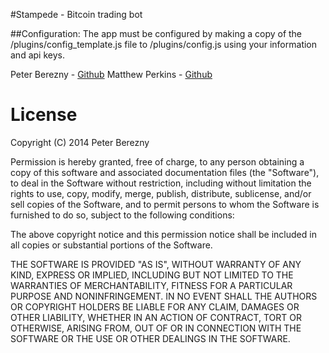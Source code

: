 #Stampede - Bitcoin trading bot

##Configuration:
The app must be configured by making a copy of the /plugins/config_template.js file to /plugins/config.js using your information and api keys.

Peter Berezny - [Github](https://github.com/pejrak)
Matthew Perkins - [Github](https://github.com/mattarse)


License
===
Copyright (C) 2014 Peter Berezny


Permission is hereby granted, free of charge, to any person obtaining a copy of this software and associated documentation files (the "Software"), to deal in the Software without restriction, including without limitation the rights to use, copy, modify, merge, publish, distribute, sublicense, and/or sell copies of the Software, and to permit persons to whom the Software is furnished to do so, subject to the following conditions:

The above copyright notice and this permission notice shall be included in all copies or substantial portions of the Software.

THE SOFTWARE IS PROVIDED "AS IS", WITHOUT WARRANTY OF ANY KIND, EXPRESS OR IMPLIED, INCLUDING BUT NOT LIMITED TO THE WARRANTIES OF MERCHANTABILITY, FITNESS FOR A PARTICULAR PURPOSE AND NONINFRINGEMENT. IN NO EVENT SHALL THE AUTHORS OR COPYRIGHT HOLDERS BE LIABLE FOR ANY CLAIM, DAMAGES OR OTHER LIABILITY, WHETHER IN AN ACTION OF CONTRACT, TORT OR OTHERWISE, ARISING FROM, OUT OF OR IN CONNECTION WITH THE SOFTWARE OR THE USE OR OTHER DEALINGS IN THE SOFTWARE.